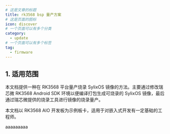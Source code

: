 ```yaml
---
# 这是文章的标题
title: rk3568 bsp 量产方案
# 这是页面的图标
icon: discover
# 一个页面可以有多个分类
category:
  - update
# 一个页面可以有多个标签
tag:
  - firmware
---
```


## 1. 适用范围

本文档提供一种在 RK3568 平台量产烧录 SylixOS 镜像的方法。主要通过修改瑞芯微 RK3568 Android SDK 环境以便编译打包生成可烧录的 SylixOS 镜像，最后通过瑞芯微提供的烧录工具进行镜像的烧录量产。

本文档以 RK3568 AIO 开发板为示例板卡，适用于对嵌入式开发有一定基础的工程师。

aaaaaaaaa